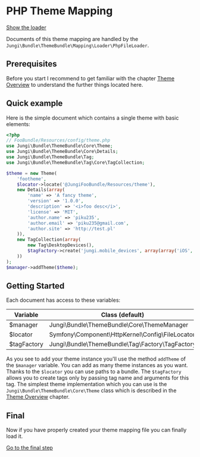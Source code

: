 PHP Theme Mapping
=================

[Show the loader](https://github.com/piku235/JungiThemeBundle/tree/master/Mapping/Loader/PhpFileLoader.php)

Documents of this theme mapping are handled by the `Jungi\Bundle\ThemeBundle\Mapping\Loader\PhpFileLoader`.

Prerequisites
-------------

Before you start I recommend to get familiar with the chapter [Theme Overview](https://github.com/piku235/JungiThemeBundle/tree/master/Resources/doc/themes-overview.md)
to understand the further things located here.

Quick example
-------------

Here is the simple document which contains a single theme with basic elements:

```php
<?php
// FooBundle/Resources/config/theme.php
use Jungi\Bundle\ThemeBundle\Core\Theme;
use Jungi\Bundle\ThemeBundle\Core\Details;
use Jungi\Bundle\ThemeBundle\Tag;
use Jungi\Bundle\ThemeBundle\Tag\Core\TagCollection;

$theme = new Theme(
    'footheme',
    $locator->locate('@JungiFooBundle/Resources/theme'),
    new Details(array(
        'name' => 'A fancy theme',
        'version' => '1.0.0',
        'description' => '<i>foo desc</i>',
        'license' => 'MIT',
        'author.name' => 'piku235',
        'author.email' => 'piku235@gmail.com',
        'author.site' => 'http://test.pl'
    )),
    new TagCollection(array(
        new Tag\DesktopDevices(),
        $tagFactory->create('jungi.mobile_devices', array(array('iOS', 'AndroidOS'), Tag\MobileDevices::MOBILE))
    ))
);
$manager->addTheme($theme);
```

Getting Started
---------------

Each document has access to these variables:

Variable | Class (default)
-------- | ---------------
$manager | Jungi\Bundle\ThemeBundle\Core\ThemeManager
$locator | Symfony\Component\HttpKernel\Config\FileLocator
$tagFactory | Jungi\Bundle\ThemeBundle\Tag\Factory\TagFactory

As you see to add your theme instance you'll use the method `addTheme` of the `$manager` variable. You can add as many
theme instances as you want. Thanks to the `$locator` you can use paths to a bundle. The `$tagFactory` allows you to create
tags only by passing tag name and arguments for this tag. The simplest theme implementation which you can use is the
`Jungi\Bundle\ThemeBundle\Core\Theme` class which is described in the [Theme Overview](https://github.com/piku235/JungiThemeBundle/tree/master/Resources/doc/themes-overview.md)
chapter.

Final
-----

Now if you have properly created your theme mapping file you can finally load it.

[Go to the final step](https://github.com/piku235/JungiThemeBundle/tree/master/Resources/doc/loading-theme-mappings.md)
